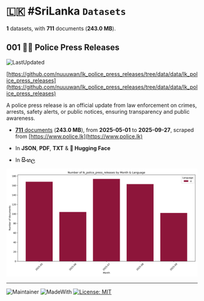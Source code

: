 # 🇱🇰 #SriLanka `Datasets`

**1** datasets, with **711** documents (**243.0 MB**).

## 001 👮‍♂️ Police Press Releases

![LastUpdated](https://img.shields.io/badge/last_updated-2025--09--28_08:29:12-green)

[https://github.com/nuuuwan/lk_police_press_releases/tree/data/data/lk_police_press_releases](https://github.com/nuuuwan/lk_police_press_releases/tree/data/data/lk_police_press_releases)

A police press release is an official update from law enforcement on crimes, arrests, safety alerts, or public notices, ensuring transparency and public awareness.

- [**711** documents](https://github.com/nuuuwan/lk_police_press_releases/tree/data/data/lk_police_press_releases) (**243.0 MB**), from **2025-05-01** to **2025-09-27**, scraped from [https://www.police.lk](https://www.police.lk)

- In **JSON**, **PDF**, **TXT** & **🤗 Hugging Face**

- In **සිංහල**

![Chart](https://raw.githubusercontent.com/nuuuwan/lk_police_press_releases/refs/heads/data/data/lk_police_press_releases/docs_by_month_and_lang.png)

---

![Maintainer](https://img.shields.io/badge/maintainer-nuuuwan-red)
![MadeWith](https://img.shields.io/badge/made_with-python-blue)
[![License: MIT](https://img.shields.io/badge/License-MIT-yellow.svg)](https://opensource.org/licenses/MIT)

